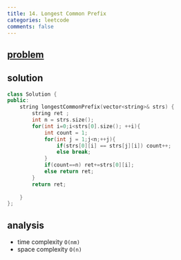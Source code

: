 ```yaml
---
title: 14. Longest Common Prefix
categories: leetcode
comments: false
---
```


## [problem](https://leetcode.com/problems/longest-common-prefix/)


## solution
```c++
class Solution {
public:
    string longestCommonPrefix(vector<string>& strs) {
        string ret ;
        int n = strs.size();
        for(int i=0;i<strs[0].size(); ++i){
            int count = 1;
            for(int j = 1;j<n;++j){
                if(strs[0][i] == strs[j][i]) count++;
                else break;
            }
            if(count==n) ret+=strs[0][i];
            else return ret;
        }
        return ret;
        
    }
};
```


## analysis
- time complexity `O(nm)`
- space complexity `O(n)`